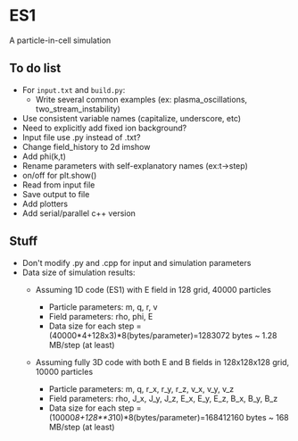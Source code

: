 # ES1A particle-in-cell simulation## To do list - For `input.txt` and `build.py`:    - Write several common examples (ex: plasma_oscillations, two_stream_instability)- Use consistent variable names (capitalize, underscore, etc)- Need to explicitly add fixed ion background?- Input file use .py instead of .txt?- Change field_history to 2d imshow- Add phi(k,t)- Rename parameters with self-explanatory names (ex:t->step)- on/off for plt.show()- Read from input file - Save output to file- Add plotters- Add serial/parallel c++ version## Stuff- Don't modify .py and .cpp for input and simulation parameters- Data size of simulation results:    - Assuming 1D code (ES1) with E field in 128 grid, 40000 particles        - Particle parameters: m, q, r, v        - Field parameters: rho, phi, E        - Data size for each step = (40000*4+128x3)*8(bytes/parameter)=1283072 bytes ~ 1.28 MB/step (at least)        - Assuming fully 3D code with both E and B fields in 128x128x128 grid, 10000 particles        - Particle parameters: m, q, r_x, r_y, r_z, v_x, v_y, v_z        - Field parameters: rho, J_x, J_y, J_z, E_x, E_y, E_z, B_x, B_y, B_z        - Data size for each step = (10000*8+128**3*10)*8(bytes/parameter)=168412160 bytes ~ 168 MB/step (at least)